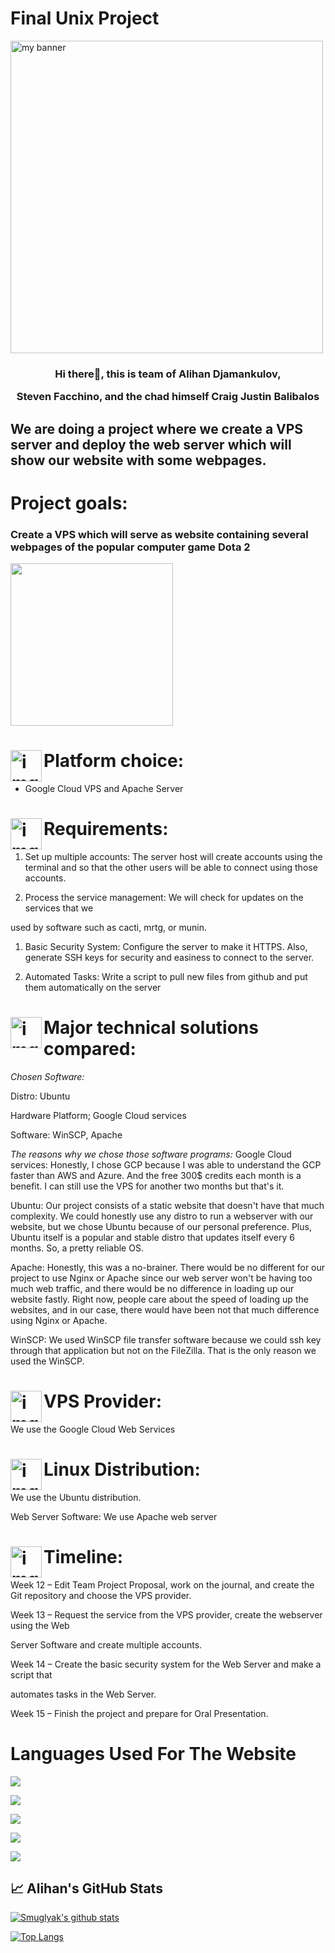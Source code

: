 # Final Unix Project

<p  align="center">

<img  height="500"  src="https://images.unsplash.com/photo-1531297484001-80022131f5a1?ixlib=rb-1.2.1&ixid=MnwxMjA3fDB8MHxzZWFyY2h8MXx8d2ViJTIwd2FsbHBhcGVyfGVufDB8fDB8fA%3D%3D&w=1000&q=80"  alt="my banner"></p>

<h3  style="text-align:center;">Hi there👋, this is team of Alihan Djamankulov,

Steven Facchino, and the chad himself Craig Justin Balibalos</h3>

<h2>We are doing a project where we create a VPS server and deploy the web server which will show our website with some webpages. </h2>

# Project goals:

### Create a VPS which will serve as website containing several webpages of the popular computer game Dota 2

<img  src="https://raw.githubusercontent.com/Smuglyak/Unix-project/main/images/dota2.gif"  height="260px">

# <img align="left"  src="https://raw.githubusercontent.com/Smuglyak/Unix-project/main/images/settings.png"  alt="img"  width="50px"/> Platform choice:

- Google Cloud VPS and Apache Server

# <img align="left"  src="https://raw.githubusercontent.com/Smuglyak/Unix-project/main/images/to-do-list.png"  alt="img"  width="50px"/> Requirements:

1. Set up multiple accounts: The server host will create accounts using the terminal and so that the other users will be able to connect using those accounts.

1. Process the service management: We will check for updates on the services that we

used by software such as cacti, mrtg, or munin.

1. Basic Security System: Configure the server to make it HTTPS. Also, generate SSH keys for security and easiness to connect to the server.

1. Automated Tasks: Write a script to pull new files from github and put them automatically on the server

# <img align="left"  src="https://raw.githubusercontent.com/Smuglyak/Unix-project/main/images/compare.png"  alt="img"  width="50px"/> Major technical solutions compared:

_Chosen Software:_

Distro: Ubuntu

Hardware Platform; Google Cloud services

Software: WinSCP, Apache

_The reasons why we chose those software programs:_
Google Cloud services: Honestly, I chose GCP because I was able to understand the GCP faster than AWS and Azure. And the free 300$ credits each month is a benefit. I can still use the VPS for another two months but that's it.

Ubuntu: Our project consists of a static website that doesn't have that much complexity. We could honestly use any distro to run a webserver with our website, but we chose Ubuntu because of our personal preference. Plus, Ubuntu itself is a popular and stable distro that updates itself every 6 months. So, a pretty reliable OS.

Apache: Honestly, this was a no-brainer. There would be no different for our project to use Nginx or Apache since our web server won't be having too much web traffic, and there would be no difference in loading up our website fastly. Right now, people care about the speed of loading up the websites, and in our case, there would have been not that much difference using Nginx or Apache.

WinSCP: We used WinSCP file transfer software because we could ssh key through that application but not on the FileZilla. That is the only reason we used the WinSCP.

# <img align="left"  src="https://raw.githubusercontent.com/Smuglyak/Unix-project/main/images/vps.png"  alt="img"  width="50px"/> VPS Provider:

We use the Google Cloud Web Services

# <img align="left"  src="https://raw.githubusercontent.com/Smuglyak/Unix-project/main/images/linux.png"  alt="img"  width="50px"/> Linux Distribution:

We use the Ubuntu distribution.

Web Server Software: We use Apache web server

# <img align="left"  src="https://raw.githubusercontent.com/Smuglyak/Unix-project/main/images/schedule.png"  alt="img"  width="50px"/> Timeline:

Week 12 – Edit Team Project Proposal, work on the journal, and create the Git repository and choose the VPS provider.

Week 13 – Request the service from the VPS provider, create the webserver using the Web

Server Software and create multiple accounts.

Week 14 – Create the basic security system for the Web Server and make a script that

automates tasks in the Web Server.

Week 15 – Finish the project and prepare for Oral Presentation.

# Languages Used For The Website

![](https://img.shields.io/badge/Code-JavaScript-informational?style=flat&logo=JavaScript&color=F7DF1E)

![](https://img.shields.io/badge/Code-HTML5-informational?style=flat&logo=HTML5&color=E34F26)

![](https://img.shields.io/badge/Style-CSS3-informational?style=flat&logo=CSS3&color=1572B6)

![](https://img.shields.io/badge/Tools-Git-informational?style=flat&logo=Git&color=F05032)

![](https://img.shields.io/badge/Tools-GitHub-informational?style=flat&logo=GitHub&color=181717)

## 📈 Alihan's GitHub Stats

[![Smuglyak's github stats](https://github-readme-stats.vercel.app/api?username=Smuglyak)](https://github.com/yushi1007)

[![Top Langs](https://github-readme-stats.vercel.app/api/top-langs/?username=Smuglyak&layout=compact)](https://github.com/Smuglyak)
